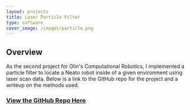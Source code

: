 ```yaml
---
layout: projects
title: Laser Particle Filter
type: software
cover_image: /images/particle.png
---
```


## Overview

As the second project for Olin's Computational Robotics, I implemented a particle filter to locate a Neato robot inside of a given environment using laser scan data. Below is a link to the GitHub repo for the project and a writeup on the methods used.

### [View the GitHub Repo Here](https://github.com/BarlowR/robot_localization)

